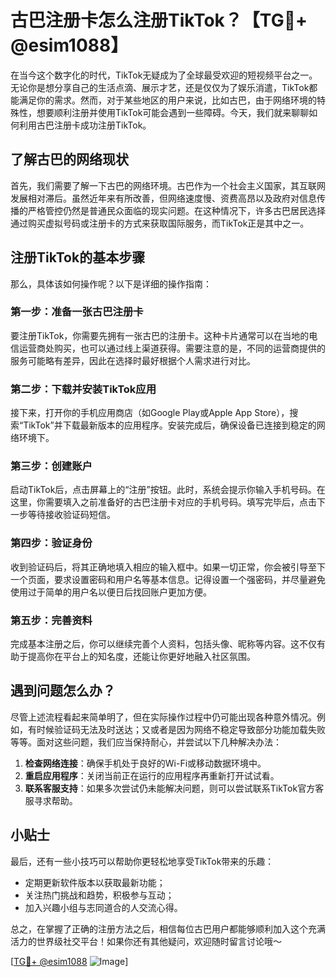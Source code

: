 # 古巴注册卡怎么注册TikTok？【TG💪+ @esim1088】

在当今这个数字化的时代，TikTok无疑成为了全球最受欢迎的短视频平台之一。无论你是想分享自己的生活点滴、展示才艺，还是仅仅为了娱乐消遣，TikTok都能满足你的需求。然而，对于某些地区的用户来说，比如古巴，由于网络环境的特殊性，想要顺利注册并使用TikTok可能会遇到一些障碍。今天，我们就来聊聊如何利用古巴注册卡成功注册TikTok。

## 了解古巴的网络现状

首先，我们需要了解一下古巴的网络环境。古巴作为一个社会主义国家，其互联网发展相对滞后。虽然近年来有所改善，但网络速度慢、资费高昂以及政府对信息传播的严格管控仍然是普通民众面临的现实问题。在这种情况下，许多古巴居民选择通过购买虚拟号码或注册卡的方式来获取国际服务，而TikTok正是其中之一。

## 注册TikTok的基本步骤

那么，具体该如何操作呢？以下是详细的操作指南：

### 第一步：准备一张古巴注册卡

要注册TikTok，你需要先拥有一张古巴的注册卡。这种卡片通常可以在当地的电信运营商处购买，也可以通过线上渠道获得。需要注意的是，不同的运营商提供的服务可能略有差异，因此在选择时最好根据个人需求进行对比。

### 第二步：下载并安装TikTok应用

接下来，打开你的手机应用商店（如Google Play或Apple App Store），搜索“TikTok”并下载最新版本的应用程序。安装完成后，确保设备已连接到稳定的网络环境下。

### 第三步：创建账户

启动TikTok后，点击屏幕上的“注册”按钮。此时，系统会提示你输入手机号码。在这里，你需要填入之前准备好的古巴注册卡对应的手机号码。填写完毕后，点击下一步等待接收验证码短信。

### 第四步：验证身份

收到验证码后，将其正确地填入相应的输入框中。如果一切正常，你会被引导至下一个页面，要求设置密码和用户名等基本信息。记得设置一个强密码，并尽量避免使用过于简单的用户名以便日后找回账户更加方便。

### 第五步：完善资料

完成基本注册之后，你可以继续完善个人资料，包括头像、昵称等内容。这不仅有助于提高你在平台上的知名度，还能让你更好地融入社区氛围。

## 遇到问题怎么办？

尽管上述流程看起来简单明了，但在实际操作过程中仍可能出现各种意外情况。例如，有时候验证码无法及时送达；又或者是因为网络不稳定导致部分功能加载失败等等。面对这些问题，我们应当保持耐心，并尝试以下几种解决办法：

1. **检查网络连接**：确保手机处于良好的Wi-Fi或移动数据环境中。
2. **重启应用程序**：关闭当前正在运行的应用程序再重新打开试试看。
3. **联系客服支持**：如果多次尝试仍未能解决问题，则可以尝试联系TikTok官方客服寻求帮助。

## 小贴士

最后，还有一些小技巧可以帮助你更轻松地享受TikTok带来的乐趣：

- 定期更新软件版本以获取最新功能；
- 关注热门挑战和趋势，积极参与互动；
- 加入兴趣小组与志同道合的人交流心得。

总之，在掌握了正确的注册方法之后，相信每位古巴用户都能够顺利加入这个充满活力的世界级社交平台！如果你还有其他疑问，欢迎随时留言讨论哦～

[[TG💪+ @esim1088](https://t.me/s/esim1088) ![Image](https://i.postimg.cc/4NQfJmqS/Snipaste-2025-05-13-00-14-12.png)]